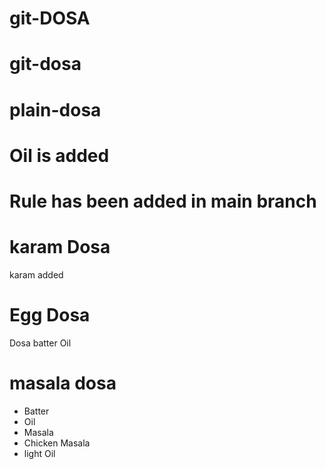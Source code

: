 # git-DOSA
# git-dosa
# plain-dosa
# Oil is added
# Rule has been added in main branch 
# karam Dosa 
  karam added
# Egg Dosa
  Dosa batter
  Oil
# masala dosa
  * Batter
  * Oil
  * Masala
  * Chicken Masala
  * light Oil